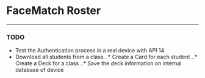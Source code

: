 # FaceMatch Roster #
***
### TODO ###
* Test the Authentication process in a real device with API 14
* Download all students from a class
..* Create a Card for each student
..* Create a Deck for a class
..* Save the deck information on internal database of device